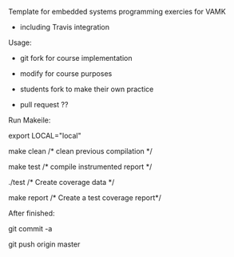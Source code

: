 Template for embedded systems programming exercies for VAMK

- including Travis integration


Usage:
- git fork for course implementation
- modify for course purposes

- students fork to make their own practice
- pull request ??


Run Makeile:

export LOCAL="local"

make clean /* clean previous compilation */

make test /* compile instrumented report */

./test /* Create coverage data */

make report /* Create a test coverage report*/

After finished:

git commit -a

git push origin master

